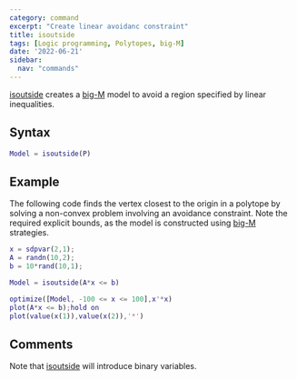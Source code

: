 ```yaml
---
category: command
excerpt: "Create linear avoidanc constraint"
title: isoutside
tags: [Logic programming, Polytopes, big-M]
date: '2022-06-21'
sidebar:
  nav: "commands"
---
```


[isoutside](/command/isoutside) creates a [big-M](/tutorial/bigmandconvexhulls) model to avoid a region specified by linear inequalities.

## Syntax

````matlab
Model = isoutside(P)
````

## Example

The following code finds the vertex closest to the origin in a polytope by solving a non-convex problem involving an avoidance constraint. Note the required explicit bounds, as the model is constructed using [big-M](/tutorial/bigmandconvexhulls) strategies.

````matlab
x = sdpvar(2,1);
A = randn(10,2);
b = 10*rand(10,1);

Model = isoutside(A*x <= b)

optimize([Model, -100 <= x <= 100],x'*x)
plot(A*x <= b);hold on
plot(value(x(1)),value(x(2)),'*')
````

## Comments

Note that [isoutside](/command/isoutside) will introduce binary variables.


